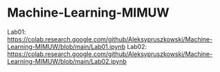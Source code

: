 # Machine-Learning-MIMUW
Lab01: https://colab.research.google.com/github/Aleksypruszkowski/Machine-Learning-MIMUW/blob/main/Lab01.ipynb
Lab02: https://colab.research.google.com/github/Aleksypruszkowski/Machine-Learning-MIMUW/blob/main/Lab02.ipynb
